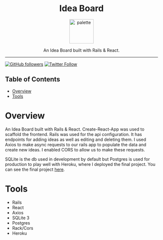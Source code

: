 <div align="center">
<h1>Idea Board</h1>

<a href="https://www.emojione.com/emoji/1f4a1">
<img height="80" width="80" alt="palette" src="https://user-images.githubusercontent.com/26611339/40788877-100f43bc-64bf-11e8-89a6-8e6d0d164475.png" />
</a>

<p> An Idea Board built with Rails & React. </p>
</div>

<hr />

[![GitHub followers](https://img.shields.io/github/followers/christiandavidturner.svg?style=social&label=Follow)](http://github.com/christiandavidturner) [![Twitter Follow](https://img.shields.io/twitter/follow/imcdt.svg?style=social&label=Follow)](https://twitter.com/imcdt)

## Table of Contents

- [Overview](#overview)
- [Tools](#tools)

# Overview

An Idea Board built with Rails & React. Create-React-App was used to scaffold the frontend. Rails was used for the api configuration. It has endpoints for adding ideas as well as editing and deleting them. I used Axios to make async requests to our rails app to populate the data and create new ideas. I enabled CORS to allow us to make these requests.

SQLite is the db used in development by default but Postgres is used for production to play well with Heroku, where I deployed the final project. You can see the final project [here](#).

# Tools

- Rails
- React
- Axios
- SQLite 3
- Postgres
- Rack/Cors
- Heroku
